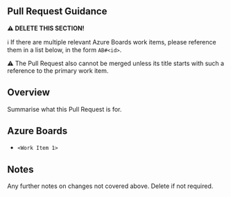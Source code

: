## Pull Request Guidance

**⚠ DELETE THIS SECTION!**

ℹ If there are multiple relevant Azure Boards work items, please reference them in a list below, in the form `AB#<id>`.

⚠ The Pull Request also cannot be merged unless its title starts with such a reference to the primary work item.

## Overview

Summarise what this Pull Request is for.

## Azure Boards

- `<Work Item 1>`

## Notes

Any further notes on changes not covered above. Delete if not required.